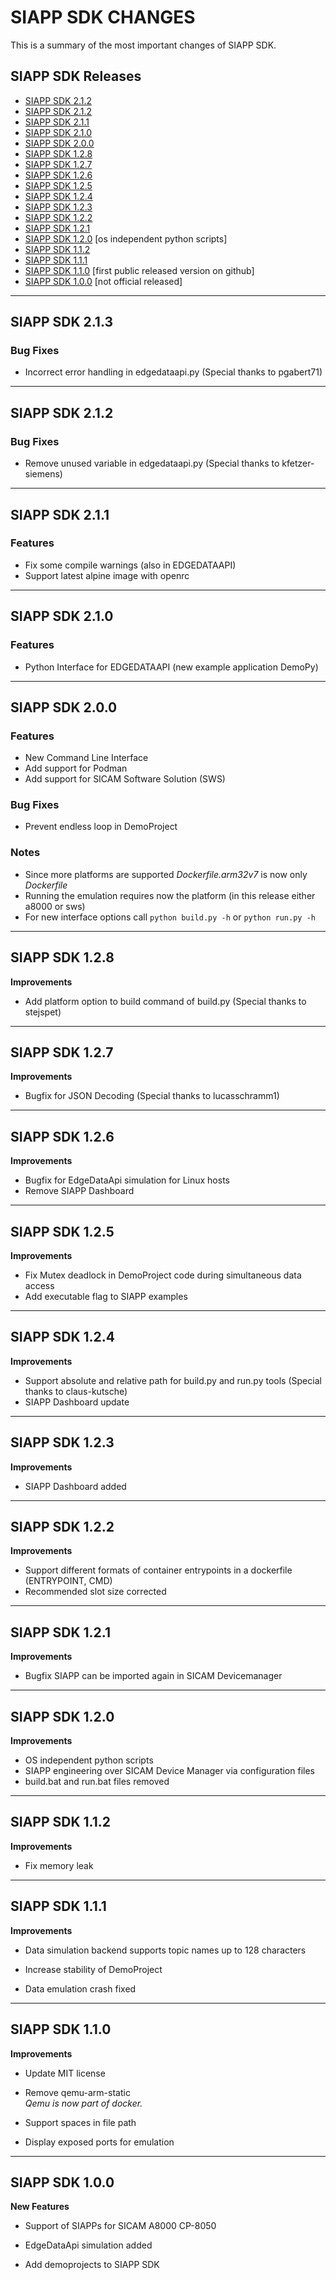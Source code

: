 SIAPP SDK CHANGES
===============

This is a summary of the most important changes of SIAPP SDK.

SIAPP SDK Releases
----------------
 - [SIAPP SDK 2.1.2](#siapp-sdk-213)
 - [SIAPP SDK 2.1.2](#siapp-sdk-212)
 - [SIAPP SDK 2.1.1](#siapp-sdk-211)
 - [SIAPP SDK 2.1.0](#siapp-sdk-210)
 - [SIAPP SDK 2.0.0](#siapp-sdk-200)
 - [SIAPP SDK 1.2.8](#siapp-sdk-128)
 - [SIAPP SDK 1.2.7](#siapp-sdk-127)
 - [SIAPP SDK 1.2.6](#siapp-sdk-126)
 - [SIAPP SDK 1.2.5](#siapp-sdk-125)
 - [SIAPP SDK 1.2.4](#siapp-sdk-124)
 - [SIAPP SDK 1.2.3](#siapp-sdk-123)
 - [SIAPP SDK 1.2.2](#siapp-sdk-122)
 - [SIAPP SDK 1.2.1](#siapp-sdk-121)
 - [SIAPP SDK 1.2.0](#siapp-sdk-120) [os independent python scripts]
 - [SIAPP SDK 1.1.2](#siapp-sdk-112) 
 - [SIAPP SDK 1.1.1](#siapp-sdk-111) 
 - [SIAPP SDK 1.1.0](#siapp-sdk-110) [first public released version on github]
 - [SIAPP SDK 1.0.0](#siapp-sdk-100) [not official released]


-----------

## SIAPP SDK 2.1.3

### Bug Fixes
* Incorrect error handling in edgedataapi.py (Special thanks to pgabert71)

-----------

## SIAPP SDK 2.1.2

### Bug Fixes
* Remove unused variable in edgedataapi.py (Special thanks to kfetzer-siemens)

-----------

## SIAPP SDK 2.1.1

### Features
* Fix some compile warnings (also in EDGEDATAAPI)
* Support latest alpine image with openrc

-----------

## SIAPP SDK 2.1.0

### Features
* Python Interface for EDGEDATAAPI (new example application DemoPy)

-----------

## SIAPP SDK 2.0.0

### Features
* New Command Line Interface
* Add support for Podman
* Add support for SICAM Software Solution (SWS)
### Bug Fixes
* Prevent endless loop in DemoProject

### Notes
* Since more platforms are supported _Dockerfile.arm32v7_ is now only _Dockerfile_
* Running the emulation requires now the platform (in this release either a8000 or sws)
* For new interface options call `python build.py -h` or `python run.py -h`

-----------

## SIAPP SDK 1.2.8

**Improvements**
*  Add platform option to build command of build.py (Special thanks to stejspet)

-----------

## SIAPP SDK 1.2.7

**Improvements**
*  Bugfix for JSON Decoding  (Special thanks to lucasschramm1)

-----------

## SIAPP SDK 1.2.6

**Improvements**
*  Bugfix for EdgeDataApi simulation for Linux hosts
*  Remove SIAPP Dashboard

-----------

## SIAPP SDK 1.2.5

**Improvements**
*  Fix Mutex deadlock in DemoProject code during simultaneous data access
*  Add executable flag to SIAPP examples

-----------

## SIAPP SDK 1.2.4

**Improvements**
*  Support absolute and relative path for build.py and run.py tools (Special thanks to claus-kutsche)
*  SIAPP Dashboard update

-----------

## SIAPP SDK 1.2.3

**Improvements**
*  SIAPP Dashboard added

-----------

## SIAPP SDK 1.2.2

**Improvements**
*  Support different formats of container entrypoints in a dockerfile (ENTRYPOINT, CMD)
*  Recommended slot size corrected

-----------

## SIAPP SDK 1.2.1

**Improvements**
*  Bugfix SIAPP can be imported again in SICAM Devicemanager

-----------

## SIAPP SDK 1.2.0

**Improvements**
*  OS independent python scripts
*  SIAPP engineering over SICAM Device Manager via configuration files
*  build.bat and run.bat files removed

-----------

## SIAPP SDK 1.1.2

**Improvements**
*  Fix memory leak

-----------

## SIAPP SDK 1.1.1

**Improvements**
*  Data simulation backend supports topic names up to 128 characters

*  Increase stability of DemoProject

*  Data emulation crash fixed

-----------

## SIAPP SDK 1.1.0

**Improvements**
*  Update MIT license
*  Remove qemu-arm-static<br>
   *Qemu is now part of docker.*

*  Support spaces in file path

*  Display exposed ports for emulation

-----------

## SIAPP SDK 1.0.0

**New Features**
*  Support of SIAPPs for SICAM A8000 CP-8050

*  EdgeDataApi simulation added

*  Add demoprojects to SIAPP SDK
